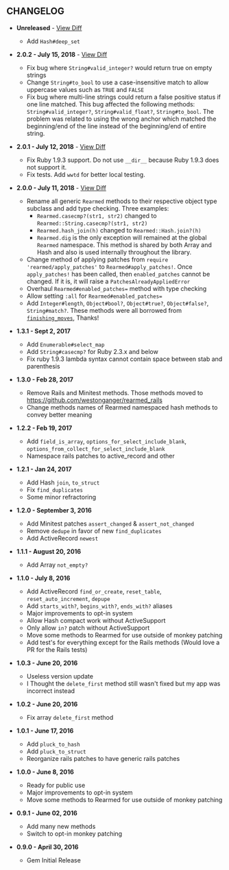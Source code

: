 CHANGELOG
---------

- **Unreleased** - [View Diff](https://github.com/westonganger/rearmed-rb/compare/v2.0.2...master)
  - Add `Hash#deep_set`

- **2.0.2 - July 15, 2018** - [View Diff](https://github.com/westonganger/rearmed-rb/compare/v2.0.1...v2.0.2)
  - Fix bug where `String#valid_integer?` would return true on empty strings
  - Change `String#to_bool` to use a case-insensitive match to allow uppercase values such as `TRUE` and `FALSE`
  - Fix bug where multi-line strings could return a false positive status if one line matched. This bug affected the following methods: `String#valid_integer?`, `String#valid_float?`, `String#to_bool`. The problem was related to using the wrong anchor which matched the beginning/end of the line instead of the beginning/end of entire string. 

- **2.0.1 - July 12, 2018** - [View Diff](https://github.com/westonganger/rearmed-rb/compare/v2.0.0...v2.0.1)
  - Fix Ruby 1.9.3 support. Do not use `__dir__` because Ruby 1.9.3 does not support it.
  - Fix tests. Add `wwtd` for better local testing.

- **2.0.0 - July 11, 2018** - [View Diff](https://github.com/westonganger/rearmed-rb/compare/v1.3.1...v2.0.0)
  - Rename all generic `Rearmed` methods to their respective object type subclass and add type checking. Three examples:
    - `Rearmed.casecmp?(str1, str2)` changed to `Rearmed::String.casecmp?(str1, str2)`
    - `Rearmed.hash_join(h)` changed to `Rearmed::Hash.join?(h)`
    - `Rearmed.dig` is the only exception will remained at the global `Rearmed` namespace. This method is shared by both Array and Hash and also is used internally throughout the library.
  - Change method of applying patches from `require 'rearmed/apply_patches'` to `Rearmed#apply_patches!`. Once `apply_patches!` has been called, then `enabled_patches` cannot be changed. If it is, it will raise a `PatchesAlreadyAppliedError`
  - Overhaul `Rearmed#enabled_patches=` method with type checking
  - Allow setting `:all` for `Rearmed#enabled_patches=`
  - Add `Integer#length`, `Object#bool?`, `Object#true?`, `Object#false?`, `String#match?`. These methods were all borrowed from [`finishing_moves`](https://github.com/forgecrafted/finishing_moves), Thanks!

- **1.3.1 - Sept 2, 2017**
  - Add `Enumerable#select_map`
  - Add `String#casecmp?` for Ruby 2.3.x and below
  - Fix ruby 1.9.3 lambda syntax cannot contain space between stab and parenthesis

- **1.3.0 - Feb 28, 2017**
  - Remove Rails and Minitest methods. Those methods moved to https://github.com/westonganger/rearmed_rails
  - Change methods names of Rearmed namespaced hash methods to convey better meaning

- **1.2.2 - Feb 19, 2017**
  - Add `field_is_array`, `options_for_select_include_blank`, `options_from_collect_for_select_include_blank`
  - Namespace rails patches to active_record and other

- **1.2.1 - Jan 24, 2017**
  - Add Hash `join`, `to_struct`
  - Fix `find_duplicates`
  - Some minor refractoring

- **1.2.0 - September 3, 2016**
  - Add Minitest patches `assert_changed` & `assert_not_changed`
  - Remove `dedupe` in favor of new `find_duplicates`
  - Add ActiveRecord `newest`

- **1.1.1 - August 20, 2016**
  - Add Array `not_empty?`

- **1.1.0 - July 8, 2016**
  - Add ActiveRecord `find_or_create`, `reset_table`, `reset_auto_increment`, `depupe`
  - Add `starts_with?`, `begins_with?`, `ends_with?` aliases
  - Major improvements to opt-in system
  - Allow Hash compact work without ActiveSupport
  - Only allow `in?` patch without ActiveSupport
  - Move some methods to Rearmed for use outside of monkey patching
  - Add test's for everything except for the Rails methods (Would love a PR for the Rails tests)

- **1.0.3 - June 20, 2016**
  - Useless version update
  - I Thought the `delete_first` method still wasn't fixed but my app was incorrect instead

- **1.0.2 - June 20, 2016**
  - Fix array `delete_first` method

- **1.0.1 - June 17, 2016**
  - Add `pluck_to_hash`
  - Add `pluck_to_struct`
  - Reorganize rails patches to have generic rails patches

- **1.0.0 - June 8, 2016**
  - Ready for public use
  - Major improvements to opt-in system
  - Move some methods to Rearmed for use outside of monkey patching

- **0.9.1 - June 02, 2016**
  - Add many new methods
  - Switch to opt-in monkey patching

- **0.9.0 - April 30, 2016**
  - Gem Initial Release
